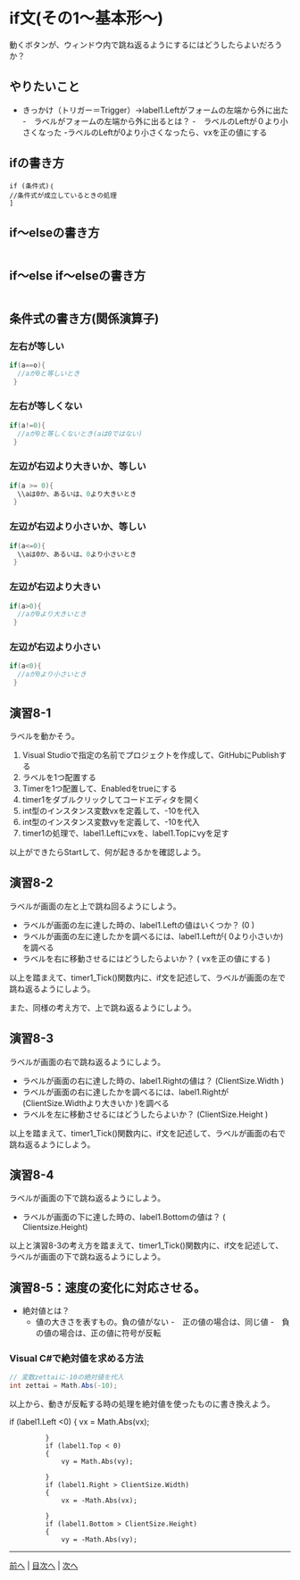 # if文(その1～基本形～)
動くボタンが、ウィンドウ内で跳ね返るようにするにはどうしたらよいだろうか？

## やりたいこと
- きっかけ（トリガー＝Trigger）→label1.Leftがフォームの左端から外に出た
-　ラベルがフォームの左端から外に出るとは？
  -　ラベルのLeftが０より小さくなった
 -ラベルのLeftが0より小さくなったら、vxを正の値にする

## ifの書き方
```cｓ
if (条件式)｛
//条件式が成立しているときの処理
]
```

## if～elseの書き方
```cs

```

## if～else if～elseの書き方
```cs

```

## 条件式の書き方(関係演算子)
### 左右が等しい

```cs
if(a==o){
  //aが0と等しいとき
 }
```

### 左右が等しくない

```cs
if(a!=0){
  //aが0と等しくないとき(aは0ではない)
 }
```

### 左辺が右辺より大きいか、等しい

```cs
if(a >= 0){
  \\aは0か、あるいは、0より大きいとき
 }
```

### 左辺が右辺より小さいか、等しい

```cs
if(a<=0){
  \\aは0か、あるいは、0より小さいとき
 }
```

### 左辺が右辺より大きい

```cs
if(a>0){
  //aが0より大きいとき
 }
```

### 左辺が右辺より小さい

```cs
if(a<0){
  //aが0より小さいとき
 }
```

## 演習8-1
ラベルを動かそう。

1.	Visual Studioで指定の名前でプロジェクトを作成して、GitHubにPublishする
2.	ラベルを1つ配置する
3.	Timerを1つ配置して、Enabledをtrueにする
4.	timer1をダブルクリックしてコードエディタを開く
5.	int型のインスタンス変数vxを定義して、-10を代入
6.	int型のインスタンス変数vyを定義して、-10を代入
7.	timer1の処理で、label1.Leftにvxを、label1.Topにvyを足す

以上ができたらStartして、何が起きるかを確認しよう。

## 演習8-2
ラベルが画面の左と上で跳ね回るようにしよう。

- ラベルが画面の左に達した時の、label1.Leftの値はいくつか？ (0 )
- ラベルが画面の左に達したかを調べるには、label1.Leftが( 0より小さいか)を調べる
- ラベルを右に移動させるにはどうしたらよいか？ ( vxを正の値にする )

以上を踏まえて、timer1_Tick()関数内に、if文を記述して、ラベルが画面の左で跳ね返るようにしよう。

また、同様の考え方で、上で跳ね返るようにしよう。

## 演習8-3
ラベルが画面の右で跳ね返るようにしよう。
- ラベルが画面の右に達した時の、label1.Rightの値は？    (ClientSize.Width )
- ラベルが画面の右に達したかを調べるには、label1.Rightが(ClientSize.Widthより大きいか )を調べる
- ラベルを左に移動させるにはどうしたらよいか？ (ClientSize.Height )

以上を踏まえて、timer1_Tick()関数内に、if文を記述して、ラベルが画面の右で跳ね返るようにしよう。

## 演習8-4
ラベルが画面の下で跳ね返るようにしよう。

- ラベルが画面の下に達した時の、label1.Bottomの値は？   ( Clientsize.Height)

以上と演習8-3の考え方を踏まえて、timer1_Tick()関数内に、if文を記述して、ラベルが画面の下で跳ね返るようにしよう。

## 演習8-5：速度の変化に対応させる。
- 絶対値とは？
  - 値の大きさを表すもの。負の値がない
  -　正の値の場合は、同じ値
  -　負の値の場合は、正の値に符号が反転

### Visual C#で絶対値を求める方法

```cs
// 変数zettaiに-10の絶対値を代入
int zettai = Math.Abs(-10);
```

以上から、動きが反転する時の処理を絶対値を使ったものに書き換えよう。

 if (label1.Left <0)
             {
                 vx = Math.Abs(vx);
                
             }
             if (label1.Top < 0)
             {
                 vy = Math.Abs(vy);

             }
             if (label1.Right > ClientSize.Width)
             {
                 vx = -Math.Abs(vx);

             }
             if (label1.Bottom > ClientSize.Height)
             {
                 vy = -Math.Abs(vy);
---

[前へ](07.md) | [目次へ](README.md#%E7%9B%AE%E6%AC%A1) | [次へ](09.md)
